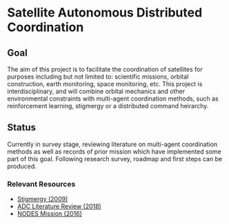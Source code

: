 # Satellite Autonomous Distributed Coordination
## Goal
The aim of this project is to facilitate the coordination of satellites for purposes including but not limited to: scientific missions, orbital construction, earth monitoring, space monitoring, etc.
This project is interdisciplinary, and will combine orbital mechanics and other environmental constraints with multi-agent coordination methods, such as reinforcement learning, stigmergy or a distributed command heirarchy.
## Status
Currently in survey stage, reviewing literature on multi-agent coordination methods as well as records of prior mission which have implemented some part of this goal. Following research survey, roadmap and first steps can be produced.
### Relevant Resources
- [Stigmergy (2009)](https://core.ac.uk/reader/16517627)
- [ADC Literature Review (2018)](https://core.ac.uk/reader/157811751)
- [NODES Mission (2016)](https://digitalcommons.usu.edu/cgi/viewcontent.cgi?article=3439&context=smallsat)
